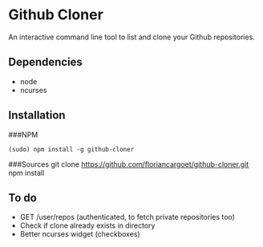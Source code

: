 Github Cloner
=============

An interactive command line tool to list and clone your Github repositories.

Dependencies
------------
 - node
 - ncurses

Installation
------------

###NPM

    (sudo) npm install -g github-cloner

###Sources
    git clone https://github.com/floriancargoet/github-cloner.git
    npm install

To do
-----
 - GET /user/repos (authenticated, to fetch private repositories too)
 - Check if clone already exists in directory
 - Better ncurses widget (checkboxes)
